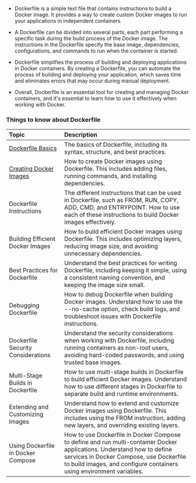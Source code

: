- Dockerfile is a simple text file that contains instructions to build a Docker image. It provides a way to create custom Docker images to run your applications in independent containers.

- A Dockerfile can be divided into several parts, each part performing a specific task during the build process of the Docker image. The instructions in the Dockerfile specify the base image, dependencies, configurations, and commands to run when the container is started.

- Dockerfile simplifies the process of building and deploying applications in Docker containers. By creating a Dockerfile, you can automate the process of building and deploying your application, which saves time and eliminates errors that may occur during manual deployment.

- Overall, Dockerfile is an essential tool for creating and managing Docker containers, and it's essential to learn how to use it effectively when working with Docker.

### Things to know about Dockerfile

| Topic                                                                                                        | Description                                                                                                                                                                                                                               |
| :----------------------------------------------------------------------------------------------------------- | :---------------------------------------------------------------------------------------------------------------------------------------------------------------------------------------------------------------------------------------- |
| [Dockerfile Basics](https://github.com/shounoop/docker/tree/main/dockerfile/dockerfile-basics)               | The basics of Dockerfile, including its syntax, structure, and best practices.                                                                                                                                                            |
| [Creating Docker Images](<(https://github.com/shounoop/docker/tree/main/dockerfile/creating-docker-images)>) | How to create Docker images using Dockerfile. This includes adding files, running commands, and installing dependencies.                                                                                                                  |
| Dockerfile Instructions                                                                                      | The different instructions that can be used in Dockerfile, such as FROM, RUN, COPY, ADD, CMD, and ENTRYPOINT. How to use each of these instructions to build Docker images effectively.                                                   |
| Building Efficient Docker Images                                                                             | How to build efficient Docker images using Dockerfile. This includes optimizing layers, reducing image size, and avoiding unnecessary dependencies.                                                                                       |
| Best Practices for Dockerfile                                                                                | Understand the best practices for writing Dockerfile, including keeping it simple, using a consistent naming convention, and keeping the image size small.                                                                                |
| Debugging Dockerfile                                                                                         | How to debug Dockerfile when building Docker images. Understand how to use the --no-cache option, check build logs, and troubleshoot issues with Dockerfile instructions.                                                                 |
| Dockerfile Security Considerations                                                                           | Understand the security considerations when working with Dockerfile, including running containers as non-root users, avoiding hard-coded passwords, and using trusted base images.                                                        |
| Multi-Stage Builds in Dockerfile                                                                             | How to use multi-stage builds in Dockerfile to build efficient Docker images. Understand how to use different stages in Dockerfile to separate build and runtime environments.                                                            |
| Extending and Customizing Images                                                                             | Understand how to extend and customize Docker images using Dockerfile. This includes using the FROM instruction, adding new layers, and overriding existing layers.                                                                       |
| Using Dockerfile in Docker Compose                                                                           | How to use Dockerfile in Docker Compose to define and run multi-container Docker applications. Understand how to define services in Docker Compose, use Dockerfile to build images, and configure containers using environment variables. |
